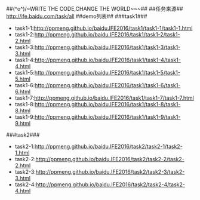 ##\(^o^)/~WRITE THE CODE,CHANGE THE WORLD~~~##
##任务来源##
http://ife.baidu.com/task/all
##demo列表##
###task1###
- task1-1:http://ppmeng.github.io/baidu.IFE2016/task1/task1-1/task1-1.html
- task1-2:http://ppmeng.github.io/baidu.IFE2016/task1/task1-2/task1-2.html
- task1-3:http://ppmeng.github.io/baidu.IFE2016/task1/task1-3/task1-3.html
- task1-4:http://ppmeng.github.io/baidu.IFE2016/task1/task1-4/task1-4.html
- task1-5:http://ppmeng.github.io/baidu.IFE2016/task1/task1-5/task1-5.html
- task1-6:http://ppmeng.github.io/baidu.IFE2016/task1/task1-6/task1-6.html
- task1-7:http://ppmeng.github.io/baidu.IFE2016/task1/task1-7/task1-7.html
- task1-8:http://ppmeng.github.io/baidu.IFE2016/task1/task1-8/task1-8.html
- task1-9:http://ppmeng.github.io/baidu.IFE2016/task1/task1-9/task1-9.html

###task2###
- task2-1:http://ppmeng.github.io/baidu.IFE2016/task2/task2-1/task2-1.html
- task2-2:http://ppmeng.github.io/baidu.IFE2016/task2/task2-2/task2-2.html
- task2-3:http://ppmeng.github.io/baidu.IFE2016/task2/task2-3/task2-3.html
- task2-4:http://ppmeng.github.io/baidu.IFE2016/task2/task2-4/task2-4.html